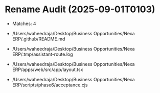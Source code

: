 # Rename Audit (2025-09-01T0103)

- Matches: 4

- /Users/waheedraja/Desktop/Business Opportunities/Nexa ERP/.github/README.md
- /Users/waheedraja/Desktop/Business Opportunities/Nexa ERP/.tmp/assistant-route.log
- /Users/waheedraja/Desktop/Business Opportunities/Nexa ERP/apps/web/src/app/layout.tsx
- /Users/waheedraja/Desktop/Business Opportunities/Nexa ERP/scripts/phase6/acceptance.cjs